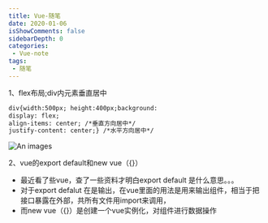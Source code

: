 ```yaml
---
title: Vue-随笔
date: 2020-01-06
isShowComments: false
sidebarDepth: 0
categories:
 - Vue-note
tags:
 - 随笔
---
```




1、flex布局;div内元素垂直居中

```html
div{width:500px; height:400px;background:
display: flex;
align-items: center; /*垂直方向居中*/
justify-content: center;} /*水平方向居中*/
```

![An images](/images/49.png)

2、vue的export default和new vue（{}）

-    最近看了些vue，查了一些资料才明白export default 是什么意思。。。
-   对于export defalut 在是输出，在vue里面的用法是用来输出组件，相当于把接口暴露在外部，共所有文件用import来调用，
-  而new vue（{}）是创建一个vue实例化，对组件进行数据操作